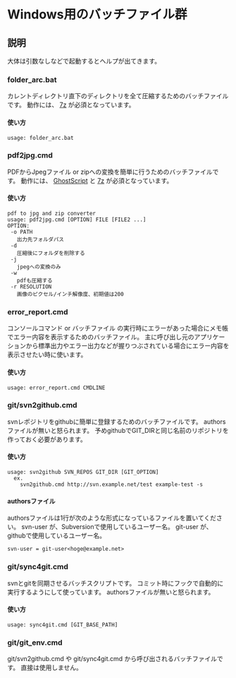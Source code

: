 Windows用のバッチファイル群
===========================

説明
----

大体は引数なしなどで起動するとヘルプが出てきます。

### folder_arc.bat

カレントディレクトリ直下のディレクトリを全て圧縮するためのバッチファイルです。
動作には、 [7z](http://sevenzip.sourceforge.jp/) が必須となっています。

#### 使い方

    usage: folder_arc.bat

### pdf2jpg.cmd

PDFからJpegファイル or zipへの変換を簡単に行うためのバッチファイルです。
動作には、 [GhostScript](http://www.ghostscript.com/) と [7z](http://sevenzip.sourceforge.jp/) が必須となっています。

#### 使い方

    pdf to jpg and zip converter
    usage: pdf2jpg.cmd [OPTION] FILE [FILE2 ...]
    OPTION:
     -o PATH
       出力先フォルダパス
     -d
       圧縮後にフォルダを削除する
     -j
       jpegへの変換のみ
     -w
       pdfも圧縮する
     -r RESOLUTION
       画像のピクセル/インチ解像度、初期値は200

### error_report.cmd

コンソールコマンド or バッチファイル の実行時にエラーがあった場合にメモ帳でエラー内容を表示するためのバッチファイル。
主に呼び出し元のアプリケーションから標準出力やエラー出力などが握りつぶされている場合にエラー内容を表示させたい時に使います。

#### 使い方

    usage: error_report.cmd CMDLINE

### git/svn2github.cmd

svnレポジトリをgithubに簡単に登録するためのバッチファイルです。
authorsファイルが無いと怒られます。
予めgithubでGIT_DIRと同じ名前のリポジトリを作っておく必要があります。

#### 使い方

    usage: svn2github SVN_REPOS GIT_DIR [GIT_OPTION]
      ex.
        svn2github.cmd http://svn.example.net/test example-test -s

#### authorsファイル

authorsファイルは1行が次のような形式になっているファイルを置いてください。
svn-user が、Subversionで使用しているユーザー名。
git-user が、githubで使用しているユーザー名。

    svn-user = git-user<hoge@example.net>

### git/sync4git.cmd

svnとgitを同期させるバッチスクリプトです。
コミット時にフックで自動的に実行するようにして使っています。
authorsファイルが無いと怒られます。

#### 使い方

    usage: sync4git.cmd [GIT_BASE_PATH]

### git/git_env.cmd

git/svn2github.cmd や git/sync4git.cmd から呼び出されるバッチファイルです。
直接は使用しません。


